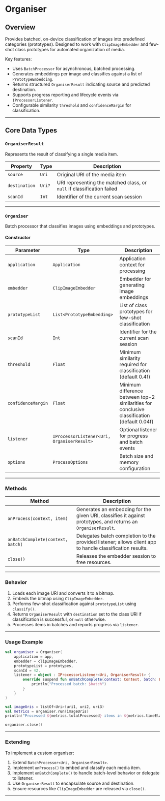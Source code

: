 # **Organiser**

## Overview

Provides batched, on-device classification of images into predefined categories (prototypes).
Designed to work with `ClipImageEmbedder` and few-shot class prototypes for automated organization of media.

Key features:

* Uses `BatchProcessor` for asynchronous, batched processing.
* Generates embeddings per image and classifies against a list of `PrototypeEmbedding`.
* Returns structured `OrganiserResult` indicating source and predicted destination.
* Supports progress reporting and lifecycle events via `IProcessorListener`.
* Configurable similarity `threshold` and `confidenceMargin` for classification.

---

## **Core Data Types**

### `OrganiserResult`

Represents the result of classifying a single media item.

| Property      | Type   | Description                                                            |
|---------------|--------|------------------------------------------------------------------------|
| `source`      | `Uri`  | Original URI of the media item                                         |
| `destination` | `Uri?` | URI representing the matched class, or `null` if classification failed |
| `scanId`      | `Int`  | Identifier of the current scan session                                 |

---

### `Organiser`

Batch processor that classifies images using embeddings and prototypes.

#### **Constructor**

| Parameter          | Type                                       | Description                                                                                 |
|--------------------|--------------------------------------------|---------------------------------------------------------------------------------------------|
| `application`      | `Application`                              | Application context for processing                                                          |
| `embedder`         | `ClipImageEmbedder`                        | Embedder for generating image embeddings                                                    |
| `prototypeList`    | `List<PrototypeEmbedding>`                 | List of class prototypes for few-shot classification                                        |
| `scanId`           | `Int`                                      | Identifier for the current scan session                                                     |
| `threshold`        | `Float`                                    | Minimum similarity required for classification (default 0.4f)                               |
| `confidenceMargin` | `Float`                                    | Minimum difference between top-2 similarities for conclusive classification (default 0.04f) |
| `listener`         | `IProcessorListener<Uri, OrganiserResult>` | Optional listener for progress and batch events                                             |
| `options`          | `ProcessOptions`                           | Batch size and memory configuration                                                         |

---

### **Methods**

| Method                            | Description                                                                                                   |
|-----------------------------------|---------------------------------------------------------------------------------------------------------------|
| `onProcess(context, item)`        | Generates an embedding for the given URI, classifies it against prototypes, and returns an `OrganiserResult`. |
| `onBatchComplete(context, batch)` | Delegates batch completion to the provided listener; allows client app to handle classification results.      |
| `close()`                         | Releases the embedder session to free resources.                                                              |

---

### **Behavior**

1. Loads each image URI and converts it to a bitmap.
2. Embeds the bitmap using `ClipImageEmbedder`.
3. Performs few-shot classification against `prototypeList` using `classify()`.
4. Returns `OrganiserResult` with `destination` set to the class URI if classification is successful, or `null` otherwise.
5. Processes items in batches and reports progress via `listener`.

---

### **Usage Example**

```kotlin
val organiser = Organiser(
    application = app,
    embedder = clipImageEmbedder,
    prototypeList = prototypes,
    scanId = 42,
    listener = object : IProcessorListener<Uri, OrganiserResult> {
        override suspend fun onBatchComplete(context: Context, batch: List<OrganiserResult>) {
            println("Processed batch: $batch")
        }
    }
)

val imageUris = listOf<Uri>(uri1, uri2, uri3)
val metrics = organiser.run(imageUris)
println("Processed ${metrics.totalProcessed} items in ${metrics.timeElapsed}ms")

organiser.close()
```

---

### **Extending**

To implement a custom organiser:

1. Extend `BatchProcessor<Uri, OrganiserResult>`.
2. Implement `onProcess()` to embed and classify each media item.
3. Implement `onBatchComplete()` to handle batch-level behavior or delegate to listener.
4. Use `OrganiserResult` to encapsulate source and destination.
5. Ensure resources like `ClipImageEmbedder` are released via `close()`.

---